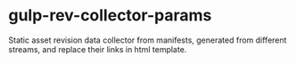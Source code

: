 # gulp-rev-collector-params
Static asset revision data collector from manifests, generated from different streams, and replace their links in html template.
